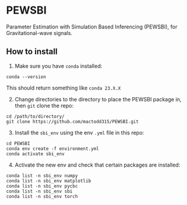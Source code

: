 # PEWSBI

Parameter Estimation with Simulation Based Inferencing (PEWSBI), for Gravitational-wave signals.

## How to install

1. Make sure you have `conda` installed:
```
conda --version
```
This should return something like `conda 23.X.X`

2. Change directories to the directory to place the PEWSBI package in, then `git` clone the repo:
```
cd /path/to/directory/
git clone https://github.com/mactodd315/PEWSBI.git
```

3. Install the `sbi_env` using the env `.yml` file in this repo:
```
cd PEWSBI
conda env create -f environment.yml
conda activate sbi_env
```

4. Activate the new env and check that certain packages are installed:
```
conda list -n sbi_env numpy
conda list -n sbi_env matplotlib
conda list -n sbi_env pycbc
conda list -n sbi_env sbi
conda list -n sbi_env torch
```